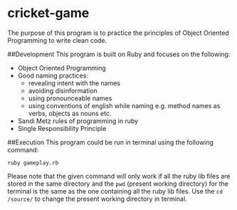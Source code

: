 # cricket-game

The purpose of this program is to practice the principles of Object Oriented Programming to write clean code.

##Development 
This program is built on Ruby and focuses on the following:

- Object Oriented Programming
- Good naming practices: 
  * revealing intent with the names
  * avoiding disinformation
  * using pronounceable names
  * using conventions of english while naming e.g. method names as verbs, objects as nouns etc.
- Sandi Metz rules of programming in ruby
- Single Responsibility Principle 

##Execution
This program could be run in terminal using the following command:
```
ruby gameplay.rb 
```

Please note that the given command will only work if all the ruby lib files are stored in the same directory and the `pwd` (present working directory) for the terminal is the same as the one containing all the ruby lib files. Use the `cd /source/` to change the present working directory in terminal. 
